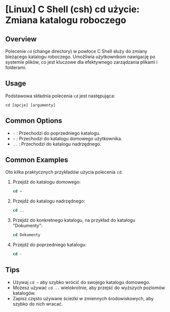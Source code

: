 # [Linux] C Shell (csh) cd użycie: Zmiana katalogu roboczego

## Overview
Polecenie `cd` (change directory) w powłoce C Shell służy do zmiany bieżącego katalogu roboczego. Umożliwia użytkownikom nawigację po systemie plików, co jest kluczowe dla efektywnego zarządzania plikami i folderami.

## Usage
Podstawowa składnia polecenia `cd` jest następująca:

```
cd [opcje] [argumenty]
```

## Common Options
- `-` : Przechodzi do poprzedniego katalogu.
- `~` : Przechodzi do katalogu domowego użytkownika.
- `..` : Przechodzi do katalogu nadrzędnego.

## Common Examples
Oto kilka praktycznych przykładów użycia polecenia `cd`:

1. Przejdź do katalogu domowego:
   ```csh
   cd ~
   ```

2. Przejdź do katalogu nadrzędnego:
   ```csh
   cd ..
   ```

3. Przejdź do konkretnego katalogu, na przykład do katalogu "Dokumenty":
   ```csh
   cd Dokumenty
   ```

4. Przejdź do poprzedniego katalogu:
   ```csh
   cd -
   ```

## Tips
- Używaj `cd ~` aby szybko wrócić do swojego katalogu domowego.
- Możesz używać `cd ..` wielokrotnie, aby przejść do wyższych poziomów katalogów.
- Zapisz często używane ścieżki w zmiennych środowiskowych, aby szybko do nich wracać.